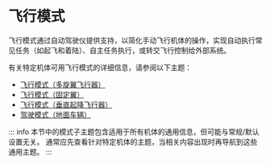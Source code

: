 # 飞行模式

飞行模式通过自动驾驶仪提供支持，以简化手动飞行机体的操作，实现自动执行常见任务（如起飞和着陆）、自主任务执行，或转交飞行控制给外部系统。

有关特定机体可用飞行模式的详细信息，请参阅以下主题：

- [飞行模式（多旋翼飞行器）](../flight_modes_mc/index.md)
- [飞行模式（固定翼）](../flight_modes_fw/index.md)
- [飞行模式（垂直起降飞行器）](../flight_modes_vtol/index.md)
- [驾驶模式（地面车辆）](../flight_modes_rover/index.md)

::: info
本节中的模式子主题包含适用于所有机体的通用信息，但可能与常规/默认设置无关。
通常应先查看针对特定机体的主题，当相关内容出现时再导航到这些通用主题。
:::